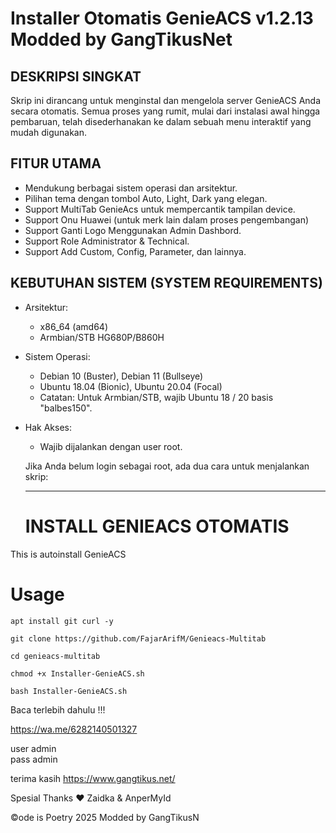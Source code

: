 Installer Otomatis GenieACS v1.2.13 Modded by GangTikusNet
==============================================================================
DESKRIPSI SINGKAT
-----------------
Skrip ini dirancang untuk menginstal dan mengelola server GenieACS Anda
secara otomatis. Semua proses yang rumit, mulai dari instalasi awal
hingga pembaruan, telah disederhanakan ke dalam sebuah menu interaktif
yang mudah digunakan.


FITUR UTAMA
-----------
- Mendukung berbagai sistem operasi dan arsitektur.
- Pilihan tema dengan tombol Auto, Light, Dark yang elegan.
- Support MultiTab GenieAcs untuk mempercantik tampilan device.
- Support Onu Huawei (untuk merk lain dalam proses pengembangan)
- Support Ganti Logo Menggunakan Admin Dashbord.
- Support Role Administrator & Technical.
- Support Add Custom, Config, Parameter, dan lainnya.


KEBUTUHAN SISTEM (SYSTEM REQUIREMENTS)
---------------------------------------
- Arsitektur:
    - x86_64 (amd64)
    - Armbian/STB HG680P/B860H

- Sistem Operasi:
    - Debian 10 (Buster), Debian 11 (Bullseye)
    - Ubuntu 18.04 (Bionic), Ubuntu 20.04 (Focal)
    - Catatan: Untuk Armbian/STB, wajib Ubuntu 18 / 20 basis "balbes150".

- Hak Akses:
    - Wajib dijalankan dengan user root.

    Jika Anda belum login sebagai root, ada dua cara untuk menjalankan skrip:

    ---------------------------------------------------------------------
    # INSTALL GENIEACS OTOMATIS
This is autoinstall GenieACS 

# Usage
```
apt install git curl -y
```
```
git clone https://github.com/FajarArifM/Genieacs-Multitab
```
```
cd genieacs-multitab
```
```
chmod +x Installer-GenieACS.sh
```
```
bash Installer-GenieACS.sh
```

Baca terlebih dahulu !!!

https://wa.me/6282140501327

user admin<br> pass admin <br>

terima kasih [https://www.gangtikus.net/ ](https://www.gangtikus.net/acs/git/)

Spesial Thanks ❤️ Zaidka & AnperMyId

©ode is Poetry 2025 Modded by GangTikusN
